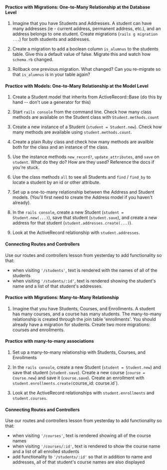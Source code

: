 #### Practice with Migrations: One-to-Many Relationship at the Database Level

1) Imagine that you have Students and Addresses. A student can have many addresses (ie - current address, permanent address, etc.), and an address belongs to one student. Create migrations (`rails g migration ...`) for both students and addresses. 

2) Create a migration to add a boolean column `is_alumnus` to the students table. Give this a default value of false. Migrate this and watch how `schema.rb` changed.

3) Rollback one previous migration. What changed? Can you re-migrate so that `is_alumnus` is in your table again?

#### Practice with Models: One-to-Many Relationship at the Model Level

1) Create a Student model that inherits from ActiveRecord::Base (do this by hand -- don't use a generator for this)

2) Start `rails console` from the command line. Check how many class methods are available on the Student class with `Student.methods.count`

3) Create a new instance of a Student (`student = Student.new`). Check how many methods are available using `student.methods.count`.

4) Create a plain Ruby class and check how many methods are availble both for the class and an instance of the class.

5) Use the instance methods `new_record?`, `update_attributes`, and `save` on `student`. What do they do? How are they used? Reference the docs if you're stuck.

6) Use the class methods `all` to see all Students and `find` / `find_by` to locate a student by an id or other attribute.

7) Set up a one-to-many relationship between the Address and Student models. (You'll first need to create the Address model if you haven't already).

8) In the `rails console`, create a new Student (`student = Student.new(...)`), save that student (`student.save`), and create a new address for that student (`student.addresses.create(...)`).

9) Look at the ActiveRecord relationship with `student.addresses`. 

#### Connecting Routes and Controllers

Use our routes and controllers lesson from yesterday to add functionality so that:

* when visiting `'/students'`, text is rendered with the names of all of the students
* when visiting `'/students/:id'`, text is rendered showing the student's name and a list of that student's addresses. 

#### Practice with Migrations: Many-to-Many Relationship

1) Imagine that you have Students, Courses, and Enrollments. A student has many courses, and a course has many students. The many-to-many relationship is created through the join table 'enrollments'. You should already have a migration for students. Create two more migrations: courses and enrollments.

#### Practice with many-to-many associations

1) Set up a many-to-many relationship with Students, Courses, and Enrollments

2) In the `rails console`, create a new Student (`student = Student.new`) and save that student (`student.save`). Create a new course (`course = Course.new`) and save it (`course.save`). Create an enrollment with `student.enrollments.create(`course_id: course.id`).

3) Look at the ActiveRecord relationships with `student.enrollments` and `student.courses`.

#### Connecting Routes and Controllers

Use our routes and controllers lesson from yesterday to add functionality so that:

* when visiting `'/courses'`, text is rendered showing all of the course names
* when visiting `'/courses/:id'`, text is rendered to show the course name and a list of all enrolled students
* add functionality to `'/students/:id'` so that in addition to name and addresses, all of that student's course names are also displayed
